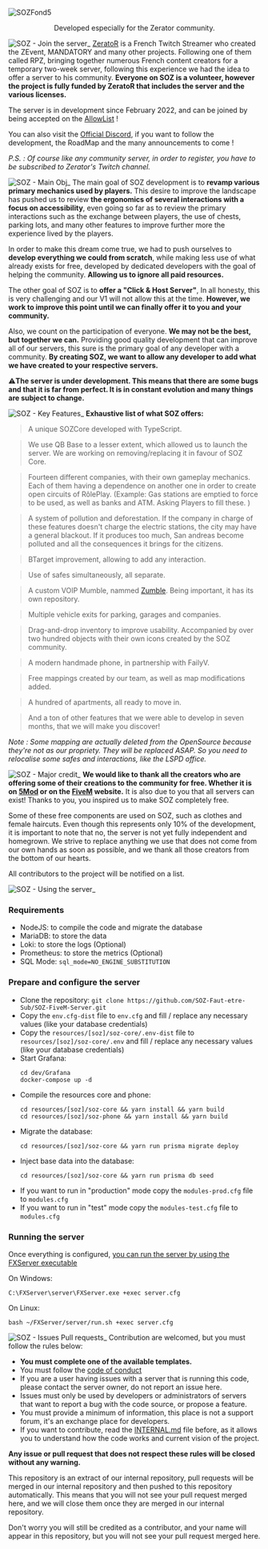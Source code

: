 ![SOZFond5](https://user-images.githubusercontent.com/104008465/206195637-86e4b31b-146c-44b5-b0e9-05b245faeb61.png)

<p align="center">
Developed especially for the Zerator community.
</p>

![SOZ - Join the server_](https://user-images.githubusercontent.com/104008465/206221735-bd60fab7-3d0a-4844-b07f-245ee932adbc.png)
[ZeratoR](https://www.twitch.tv/zerator) is a French Twitch Streamer who created the ZEvent, MANDATORY and many other projects. Following one of them called RPZ, bringing together numerous French content creators for a temporary two-week server, following this experience we had the idea to offer a server to his community. **Everyone on SOZ is a volunteer, however the project is fully funded by ZeratoR that includes the server and the various licenses.**

The server is in development since February 2022, and can be joined by being accepted on the [AllowList](https://soz.zerator.com/) ! 

You can also visit the [Official Discord](https://discord.gg/soz-pas-soz), if you want to follow the development, the RoadMap and the many announcements to come !

*P.S. : Of course like any community server, in order to register, you have to be subscribed to Zerator's Twitch channel.*

![SOZ - Main Obj_](https://user-images.githubusercontent.com/104008465/206219720-ee131373-9da1-4ae6-90cd-9972f97a54f8.png)
The main goal of SOZ development is to **revamp various primary mechanics used by players.** This desire to improve the landscape has pushed us to review **the ergonomics of several interactions with a focus on accessibility**, even going so far as to review the primary interactions such as the exchange between players, the use of chests, parking lots, and many other features to improve further more the experience lived by the players.

In order to make this dream come true, we had to push ourselves to **develop everything we could from scratch**, while making less use of what already exists for free, developed by dedicated developers with the goal of helping the community. **Allowing us to ignore all paid resources.**

The other goal of SOZ is to **offer a "Click & Host Server"**, In all honesty, this is very challenging and our V1 will not allow this at the time. **However, we work to improve this point until we can finally offer it to you and your community.**

Also, we count on the participation of everyone. **We may not be the best, but together we can.** Providing good quality development that can improve all of our servers, this sure is the primary goal of any developer with a community. **By creating SOZ, we want to allow any developer to add what we have created to your respective servers.**

⚠️**The server is under development. This means that there are some bugs and that it is far from perfect. It is in constant evolution and many things are subject to change.**

![SOZ - Key Features_](https://user-images.githubusercontent.com/104008465/206219700-a8de93a5-8d79-4b03-aba8-fec8d237bcc4.png)
**Exhaustive list of what SOZ offers:**
> A unique SOZCore developed with TypeScript.

> We use QB Base to a lesser extent, which allowed us to launch the server. We are working on removing/replacing it in favour of SOZ Core.

> Fourteen different companies, with their own gameplay mechanics. Each of them having a dependence on another one in order to create open circuits of RôlePlay. (Example: Gas stations are emptied to force to be used, as well as banks and ATM. Asking Players to fill these. )

> A system of pollution and deforestation. If the company in charge of these features doesn't charge the electric stations, the city may have a general blackout. If it produces too much, San andreas become polluted and all the consequences it brings for the citizens.

> BTarget improvement, allowing to add any interaction.

> Use of safes simultaneously, all separate. 

> A custom VOIP Mumble, nammed [Zumble](https://github.com/SOZ-Faut-etre-Sub/ZUMBLE). Being important, it has its own repository.

> Multiple vehicle exits for parking, garages and companies.

> Drag-and-drop inventory to improve usability. Accompanied by over two hundred objects with their own icons created by the SOZ community.

> A modern handmade phone, in partnership with FailyV.

> Free mappings created by our team, as well as map modifications added.

> A hundred of apartments, all ready to move in.

> And a ton of other features that we were able to develop in seven months, that we will make you discover!

*Note : Some mapping are actually deleted from the OpenSource because they're not as our propriety. They will be replaced ASAP. So you need to relocalise some safes and interactions, like the LSPD office.*

![SOZ - Major credit_](https://user-images.githubusercontent.com/104008465/206219769-003fa5c9-bf78-4458-9543-fd9b415bfb9d.png)
**We would like to thank all the creators who are offering some of their creations to the community for free. Whether it is on [5Mod](https://fr.gta5-mods.com/) or on the [FiveM](https://forum.cfx.re/c/development/releases/7/l/latest) website.** It is also due to you that all servers can exist! Thanks to you, you inspired us to make SOZ completely free.

Some of these free components are used on SOZ, such as clothes and female haircuts. Even though this represents only 10% of the development, it is important to note that no, the server is not yet fully independent and homegrown. We strive to replace anything we use that does not come from our own hands as soon as possible, and we thank all those creators from the bottom of our hearts.

All contributors to the project will be notified on a list.

![SOZ - Using the server_](https://user-images.githubusercontent.com/104008465/206203151-701a8669-b4dc-479c-978a-8498b8c6129d.png)

### Requirements
 * NodeJS: to compile the code and migrate the database
 * MariaDB: to store the data
 * Loki: to store the logs (Optional)
 * Prometheus: to store the metrics (Optional)
 * SQL Mode: `sql_mode=NO_ENGINE_SUBSTITUTION`

### Prepare and configure the server
 * Clone the repository: `git clone https://github.com/SOZ-Faut-etre-Sub/SOZ-FiveM-Server.git`
 * Copy the `env.cfg-dist` file to `env.cfg` and fill / replace any necessary values (like your database credentials)
 * Copy the `resources/[soz]/soz-core/.env-dist` file to `resources/[soz]/soz-core/.env` and fill / replace any necessary values (like your database credentials)
 * Start Grafana:
   ```
   cd dev/Grafana
   docker-compose up -d
   ```
 * Compile the resources core and phone:
   ```
   cd resources/[soz]/soz-core && yarn install && yarn build
   cd resources/[soz]/soz-phone && yarn install && yarn build
   ```
 * Migrate the database:
   ```
   cd resources/[soz]/soz-core && yarn run prisma migrate deploy
   ```
 * Inject base data into the database:
   ```
   cd resources/[soz]/soz-core && yarn run prisma db seed
   ```
 * If you want to run in "production" mode copy the `modules-prod.cfg` file to `modules.cfg`
 * If you want to run in "test" mode copy the `modules-test.cfg` file to `modules.cfg`

### Running the server
Once everything is configured, [you can run the server by using the FXServer executable](https://docs.fivem.net/docs/server-manual/setting-up-a-server-vanilla/)

On Windows:
```
C:\FXServer\server\FXServer.exe +exec server.cfg
```

On Linux:
```
bash ~/FXServer/server/run.sh +exec server.cfg
```

![SOZ - Issues   Pull requests_](https://user-images.githubusercontent.com/104008465/206208630-bf79fd74-d6e8-4b67-821d-dd3080306b8e.png)
Contribution are welcomed, but you must follow the rules below:

* __You must complete one of the available templates.__
* You must follow the [code of conduct](CODE_OF_CONDUCT.md)
* If you are a user having issues with a server that is running this code, please contact the server owner, do not report an issue here.
* Issues must only be used by developers or administrators of servers that want to report a bug with the code source, or propose a feature.
* You must provide a minimum of information, this place is not a support forum, it's an exchange place for developers.
* If you want to contribute, read the [INTERNAL.md](INTERNAL.md) file before, as it allows you to understand how the code works and current vision of the project.

**Any issue or pull request that does not respect these rules will be closed without any warning.**

This repository is an extract of our internal repository, pull requests will be merged in our internal repository and then pushed to this repository automatically.
This means that you will not see your pull request merged here, and we will close them once they are merged in our internal repository.

Don't worry you will still be credited as a contributor, and your name will appear in this repository, but you will not see your pull request merged here.
